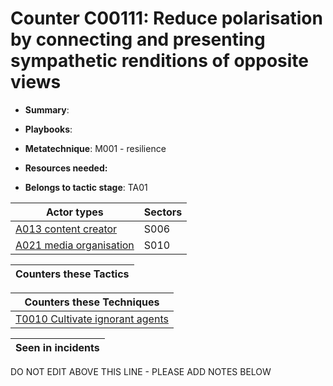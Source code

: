 # Counter C00111: Reduce polarisation by connecting and presenting sympathetic renditions of opposite views

* **Summary**: 

* **Playbooks**: 

* **Metatechnique**: M001 - resilience

* **Resources needed:** 

* **Belongs to tactic stage**: TA01


| Actor types | Sectors |
| ----------- | ------- |
| [A013 content creator ](../../generated_pages/actortypes/A013.md) | S006 |
| [A021 media organisation](../../generated_pages/actortypes/A021.md) | S010 |



| Counters these Tactics |
| ---------------------- |



| Counters these Techniques |
| ------------------------- |
| [T0010 Cultivate ignorant agents](../../generated_pages/techniques/T0010.md) |



| Seen in incidents |
| ----------------- |


DO NOT EDIT ABOVE THIS LINE - PLEASE ADD NOTES BELOW